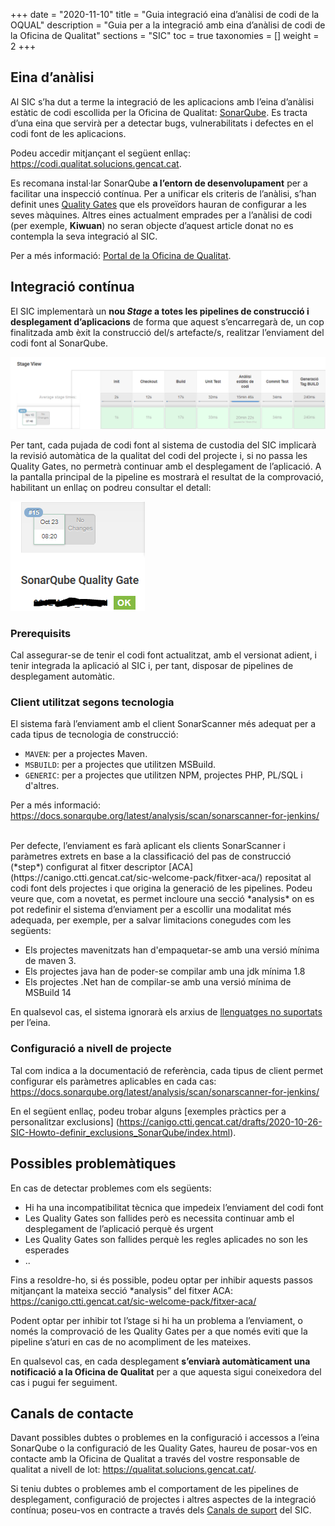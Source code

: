 +++
date = "2020-11-10"
title = "Guia integració eina d’anàlisi de codi de la OQUAL"
description = "Guia per a la integració amb eina d’anàlisi de codi de la Oficina de Qualitat"
sections = "SIC"
toc = true
taxonomies = []
weight = 2
+++

## Eina d’anàlisi

Al SIC s’ha dut a terme la integració de les aplicacions amb l’eina d’anàlisi estàtic de codi
escollida per la Oficina de Qualitat: [SonarQube](https://docs.sonarqube.org/latest/).
Es tracta d’una eina que servirà per a detectar bugs, vulnerabilitats i defectes en el codi font de les aplicacions.


Podeu accedir mitjançant el següent enllaç: https://codi.qualitat.solucions.gencat.cat.

Es recomana instal·lar SonarQube **a l’entorn de desenvolupament** per a facilitar una inspecció contínua.
Per a unificar els criteris de l’anàlisi, s’han definit unes [Quality Gates](https://qualitat.solucions.gencat.cat/manuals/SonarQubeQualityGate.pptx)
que els proveïdors hauran de configurar a les seves màquines. Altres eines actualment emprades per a l’anàlisi de codi (per exemple, **Kiwuan**) no seran objecte d’aquest
article donat no es contempla la seva integració al SIC.

Per a més informació: [Portal de la Oficina de Qualitat](https://qualitat.solucions.gencat.cat/eines/sonarqube/).

## Integració contínua

El SIC implementarà un **nou *Stage* a totes les pipelines de construcció i desplegament d’aplicacions** de forma que
aquest s’encarregarà de, un cop finalitzada amb èxit la construcció del/s artefacte/s, realitzar l’enviament del codi font al SonarQube.

![Stage AEC](/related/sic/2.0/aec_stage.png)
<br/>

Per tant, cada pujada de codi font al sistema de custodia del SIC implicarà la revisió automàtica de la qualitat del codi del
projecte i, si no passa les Quality Gates, no permetrà continuar amb el desplegament de l’aplicació. A la pantalla principal de la
pipeline es mostrarà el resultat de la comprovació, habilitant un enllaç on podreu consultar el detall:

![Stage AEC](/related/sic/2.0/link_qualitygate.png)
<br/>

### Prerequisits

Cal assegurar-se de tenir el codi font actualitzat, amb el versionat adient, i tenir integrada la aplicació al SIC i,
per tant, disposar de pipelines de desplegament automàtic.

### Client utilitzat segons tecnologia

El sistema farà l’enviament amb el client SonarScanner més adequat per a cada tipus de tecnologia de construcció:

- `MAVEN`: per a projectes Maven.
- `MSBUILD`: per a projectes que utilitzen MSBuild.
- `GENERIC`: per a projectes que utilitzen NPM, projectes PHP, PL/SQL i d'altres.

Per a més informació:
https://docs.sonarqube.org/latest/analysis/scan/sonarscanner-for-jenkins/

<br/>
Per defecte, l’enviament es farà aplicant els clients SonarScanner i paràmetres extrets en base a la classificació del
pas de construcció (*step*) configurat al fitxer descriptor [ACA](https://canigo.ctti.gencat.cat/sic-welcome-pack/fitxer-aca/)
repositat al codi font dels projectes i que origina la generació de les pipelines.
Podeu veure que, com a novetat, es permet incloure una secció *analysis* on es pot redefinir el sistema d’enviament
per a escollir una modalitat més adequada, per exemple, per a salvar limitacions conegudes com les següents:

- Els projectes mavenitzats han d'empaquetar-se amb una versió mínima de maven 3.
- Els projectes java han de poder-se compilar amb una jdk mínima 1.8
- Els projectes .Net han de compilar-se amb una versió mínima de MSBuild 14

En qualsevol cas, el sistema ignorarà els arxius de [llenguatges no suportats](https://docs.sonarqube.org/latest/analysis/languages/overview/)
per l’eina.

### Configuració a nivell de projecte

Tal com indica a la documentació de referència, cada tipus de client permet configurar els paràmetres aplicables en cada cas:
https://docs.sonarqube.org/latest/analysis/scan/sonarscanner-for-jenkins/

En el següent enllaç, podeu trobar alguns [exemples pràctics per a personalitzar exclusions]
(https://canigo.ctti.gencat.cat/drafts/2020-10-26-SIC-Howto-definir_exclusions_SonarQube/index.html).

## Possibles problemàtiques

En cas de detectar problemes com els següents:

-	Hi ha una incompatibilitat tècnica que impedeix l’enviament del codi font
-	Les Quality Gates son fallides però es necessita continuar amb el desplegament de l’aplicació perquè és urgent
-	Les Quality Gates son fallides perquè les regles aplicades no son les esperades
-	..

Fins a resoldre-ho, si és possible, podeu optar per inhibir aquests passos mitjançant la mateixa secció *analysis” del fitxer ACA:
https://canigo.ctti.gencat.cat/sic-welcome-pack/fitxer-aca/

Podent optar per inhibir tot l’stage si hi ha un problema a l’enviament, o només la comprovació de les Quality Gates
per a que només eviti que la pipeline s’aturi en cas de no acompliment de les mateixes.

En qualsevol cas, en cada desplegament **s’enviarà automàticament una notificació a la Oficina de Qualitat**
per a que aquesta sigui coneixedora del cas i pugui fer seguiment.

## Canals de contacte
Davant possibles dubtes o problemes en la configuració i accessos a l’eina SonarQube o la configuració de les
Quality Gates, haureu de posar-vos en contacte amb la Oficina de Qualitat a través del vostre responsable de qualitat a nivell de lot:
https://qualitat.solucions.gencat.cat/.

Si teniu dubtes o problemes amb el comportament de les pipelines de desplegament, configuració de projectes i altres
aspectes de la integració contínua; poseu-vos en contracte a través dels [Canals de suport](https://canigo.ctti.gencat.cat/sic/suport/#altres-dubtes-o-problem%C3%A0tiques) del SIC.
